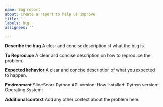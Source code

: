 ```yaml
---
name: Bug report
about: Create a report to help us improve
title: ''
labels: bug
assignees: ''

---
```


**Describe the bug**
A clear and concise description of what the bug is.

**To Reproduce**
A clear and concise description on how to reproduce the problem.

**Expected behavior**
A clear and concise description of what you expected to happen.

**Environment**
SlideScore Python API version:
How installed:
Python version:
Operating System:

**Additional context**
Add any other context about the problem here.
